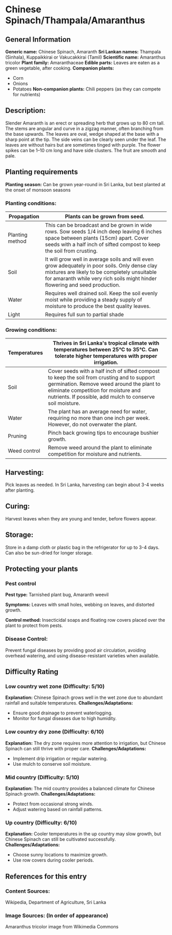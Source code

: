 # Chinese Spinach/Thampala/Amaranthus

## General Information
**Generic name:** Chinese Spinach, Amaranth
**Sri Lankan names:** Thampala (Sinhala), Kuppaikkirai or Vakucakkirai (Tamil)
**Scientific name:** Amaranthus tricolor
**Plant family:** Amaranthaceae
**Edible parts:** Leaves are eaten as a green vegetable, after cooking.
**Companion plants:**
- Corn
- Onions
- Potatoes
**Non-companion plants:** <update>Chili peppers (as they can compete for nutrients)</update>

## Description:
Slender Amaranth is an erect or spreading herb that grows up to 80 cm tall. The stems are angular and curve in a zigzag manner, often branching from the base upwards. The leaves are oval, wedge shaped at the base with a sharp point at the tip. The side veins can be clearly seen under the leaf. The leaves are without hairs but are sometimes tinged with purple. The flower spikes can be 1–10 cm long and have side clusters. The fruit are smooth and pale.

## Planting requirements
**Planting season:** <update>Can be grown year-round in Sri Lanka, but best planted at the onset of monsoon seasons</update>

### Planting conditions:
| **Propagation** | Plants can be grown from seed.                                                                                                                                                                                                 |
|-----------------|--------------------------------------------------------------------------------------------------------------------------------------------------------------------------------------------------------------------------------|
| Planting method | This can be broadcast and be grown in wide rows. Sow seeds 1/4 inch deep leaving 6 inches space between plants (15cm) apart. Cover seeds with a half inch of sifted compost to keep the soil from crusting.                    |
| Soil            | It will grow well in average soils and will even grow adequately in poor soils. Only dense clay mixtures are likely to be completely unsuitable for amaranth while very rich soils might hinder flowering and seed production. |
| Water           | Requires well drained soil. Keep the soil evenly moist while providing a steady supply of moisture to produce the best quality leaves.                                                                                         |
| Light           | Requires full sun to partial shade                                                                                                                                                                                             |

### Growing conditions:

| **Temperatures** | <update>Thrives in Sri Lanka's tropical climate with temperatures between 25°C to 35°C. Can tolerate higher temperatures with proper irrigation.</update>                                                                                     |
|------------------|-----------------------------------------------------------------------------------------------------------------------------------------------------------------------------------------------------------------------------------------------|
| Soil             | Cover seeds with a half inch of sifted compost to keep the soil from crusting and to support germination. Remove weed around the plant to eliminate competition for moisture and nutrients. If possible, add mulch to conserve soil moisture. |
| Water            | The plant has an average need for water, requiring no more than one inch per week. However, do not overwater the plant.                                                                                                                       |
| Pruning          | Pinch back growing tips to encourage bushier growth.                                                                                                                                                                                          |
| Weed control     | Remove weed around the plant to eliminate competition for moisture and nutrients.                                                                                                                                                             |

## Harvesting:
Pick leaves as needed. <update>In Sri Lanka, harvesting can begin about 3-4 weeks after planting.</update>

## Curing: 
<update>Harvest leaves when they are young and tender, before flowers appear.</update>

## Storage: 
<update>Store in a damp cloth or plastic bag in the refrigerator for up to 3-4 days. Can also be sun-dried for longer storage.</update>

## Protecting your plants
### Pest control
**Pest type:** Tarnished plant bug, Amaranth weevil

**Symptoms:** <update>Leaves with small holes, webbing on leaves, and distorted growth.</update>

**Control method:** Insecticidal soaps and floating row covers placed over the plant to protect from pests.

### Disease Control: 
<update>Prevent fungal diseases by providing good air circulation, avoiding overhead watering, and using disease-resistant varieties when available.</update>

## Difficulty Rating
### Low country wet zone (Difficulty: 5/10)
**Explanation:** Chinese Spinach grows well in the wet zone due to abundant rainfall and suitable temperatures.
**Challenges/Adaptations:**
- Ensure good drainage to prevent waterlogging.
- Monitor for fungal diseases due to high humidity.

### Low country dry zone (Difficulty: 6/10)
**Explanation:** The dry zone requires more attention to irrigation, but Chinese Spinach can still thrive with proper care.
**Challenges/Adaptations:**
- Implement drip irrigation or regular watering.
- Use mulch to conserve soil moisture.

### Mid country (Difficulty: 5/10)
**Explanation:** The mid country provides a balanced climate for Chinese Spinach growth.
**Challenges/Adaptations:**
- Protect from occasional strong winds.
- Adjust watering based on rainfall patterns.

### Up country (Difficulty: 6/10)
**Explanation:** Cooler temperatures in the up country may slow growth, but Chinese Spinach can still be cultivated successfully.
**Challenges/Adaptations:**
- Choose sunny locations to maximize growth.
- Use row covers during cooler periods.

## References for this entry
### Content Sources:
Wikipedia, <update>Department of Agriculture, Sri Lanka</update>

### Image Sources: (In order of appearance)
Amaranthus tricolor image from Wikimedia Commons